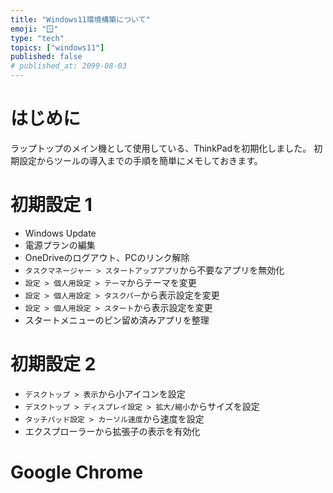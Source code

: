 ```yaml
---
title: "Windows11環境構築について"
emoji: "🪟"
type: "tech"
topics: ["windows11"]
published: false
# published_at: 2099-08-03
---
```


# はじめに

ラップトップのメイン機として使用している、ThinkPadを初期化しました。
初期設定からツールの導入までの手順を簡単にメモしておきます。

# 初期設定 1

- Windows Update
- 電源プランの編集
- OneDriveのログアウト、PCのリンク解除
- `タスクマネージャー > スタートアップアプリ`から不要なアプリを無効化
- `設定 > 個人用設定 > テーマ`からテーマを変更
- `設定 > 個人用設定 > タスクバー`から表示設定を変更
- `設定 > 個人用設定 > スタート`から表示設定を変更
- スタートメニューのピン留め済みアプリを整理

# 初期設定 2

- `デスクトップ > 表示`から小アイコンを設定
- `デスクトップ > ディスプレイ設定 > 拡大/縮小`からサイズを設定
- `タッチパッド設定 > カーソル速度`から速度を設定
- エクスプローラーから拡張子の表示を有効化

# Google Chrome
